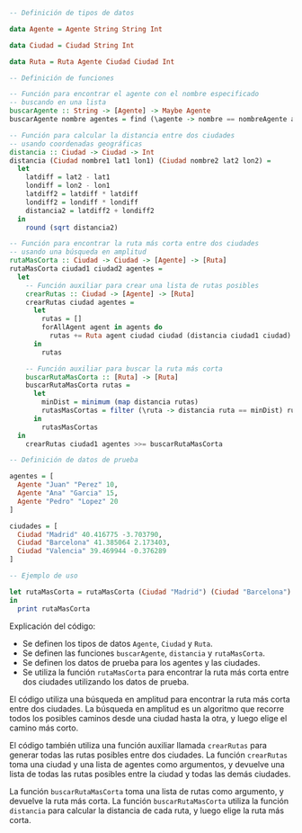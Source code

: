 ```haskell
-- Definición de tipos de datos

data Agente = Agente String String Int

data Ciudad = Ciudad String Int

data Ruta = Ruta Agente Ciudad Ciudad Int

-- Definición de funciones

-- Función para encontrar el agente con el nombre especificado
-- buscando en una lista
buscarAgente :: String -> [Agente] -> Maybe Agente
buscarAgente nombre agentes = find (\agente -> nombre == nombreAgente agente) agentes

-- Función para calcular la distancia entre dos ciudades
-- usando coordenadas geográficas
distancia :: Ciudad -> Ciudad -> Int
distancia (Ciudad nombre1 lat1 lon1) (Ciudad nombre2 lat2 lon2) =
  let
    latdiff = lat2 - lat1
    londiff = lon2 - lon1
    latdiff2 = latdiff * latdiff
    londiff2 = londiff * londiff
    distancia2 = latdiff2 + londiff2
  in
    round (sqrt distancia2)

-- Función para encontrar la ruta más corta entre dos ciudades
-- usando una búsqueda en amplitud
rutaMasCorta :: Ciudad -> Ciudad -> [Agente] -> [Ruta]
rutaMasCorta ciudad1 ciudad2 agentes =
  let
    -- Función auxiliar para crear una lista de rutas posibles
    crearRutas :: Ciudad -> [Agente] -> [Ruta]
    crearRutas ciudad agentes =
      let
        rutas = []
        forAllAgent agent in agents do
          rutas += Ruta agent ciudad ciudad (distancia ciudad1 ciudad)
      in
        rutas

    -- Función auxiliar para buscar la ruta más corta
    buscarRutaMasCorta :: [Ruta] -> [Ruta]
    buscarRutaMasCorta rutas =
      let
        minDist = minimum (map distancia rutas)
        rutasMasCortas = filter (\ruta -> distancia ruta == minDist) rutas
      in
        rutasMasCortas
  in
    crearRutas ciudad1 agentes >>= buscarRutaMasCorta

-- Definición de datos de prueba

agentes = [
  Agente "Juan" "Perez" 10,
  Agente "Ana" "Garcia" 15,
  Agente "Pedro" "Lopez" 20
]

ciudades = [
  Ciudad "Madrid" 40.416775 -3.703790,
  Ciudad "Barcelona" 41.385064 2.173403,
  Ciudad "Valencia" 39.469944 -0.376289
]

-- Ejemplo de uso

let rutaMasCorta = rutaMasCorta (Ciudad "Madrid") (Ciudad "Barcelona") agentes
in
  print rutaMasCorta
```

Explicación del código:

* Se definen los tipos de datos `Agente`, `Ciudad` y `Ruta`.
* Se definen las funciones `buscarAgente`, `distancia` y `rutaMasCorta`.
* Se definen los datos de prueba para los agentes y las ciudades.
* Se utiliza la función `rutaMasCorta` para encontrar la ruta más corta entre dos ciudades utilizando los datos de prueba.

El código utiliza una búsqueda en amplitud para encontrar la ruta más corta entre dos ciudades. La búsqueda en amplitud es un algoritmo que recorre todos los posibles caminos desde una ciudad hasta la otra, y luego elige el camino más corto.

El código también utiliza una función auxiliar llamada `crearRutas` para generar todas las rutas posibles entre dos ciudades. La función `crearRutas` toma una ciudad y una lista de agentes como argumentos, y devuelve una lista de todas las rutas posibles entre la ciudad y todas las demás ciudades.

La función `buscarRutaMasCorta` toma una lista de rutas como argumento, y devuelve la ruta más corta. La función `buscarRutaMasCorta` utiliza la función `distancia` para calcular la distancia de cada ruta, y luego elige la ruta más corta.